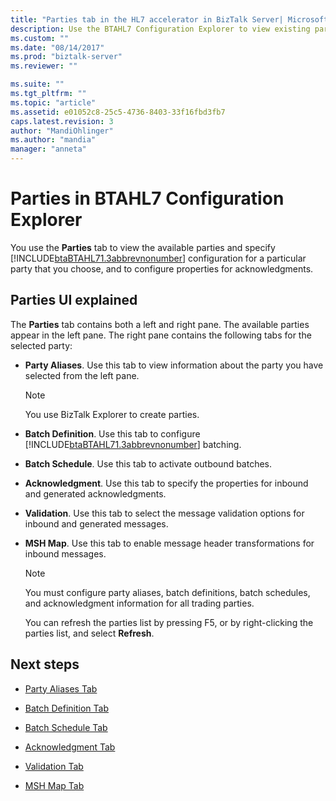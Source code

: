 ```yaml
---
title: "Parties tab in the HL7 accelerator in BizTalk Server| Microsoft Docs"
description: Use the BTAHL7 Configuration Explorer to view existing parties, and configure acknowledgments in BizTalk Server
ms.custom: ""
ms.date: "08/14/2017"
ms.prod: "biztalk-server"
ms.reviewer: ""

ms.suite: ""
ms.tgt_pltfrm: ""
ms.topic: "article"
ms.assetid: e01052c8-25c5-4736-8403-33f16fbd3fb7
caps.latest.revision: 3
author: "MandiOhlinger"
ms.author: "mandia"
manager: "anneta"
---
```

# Parties in BTAHL7 Configuration Explorer
You use the **Parties** tab to view the available parties and specify [!INCLUDE[btaBTAHL71.3abbrevnonumber](../../includes/btabtahl71-3abbrevnonumber-md.md)] configuration for a particular party that you choose, and to configure properties for acknowledgments. 

## Parties UI explained
The **Parties** tab contains both a left and right pane. The available parties appear in the left pane. The right pane contains the following tabs for the selected party:  
  
- **Party Aliases**. Use this tab to view information about the party you have selected from the left pane.  
  
  > [!NOTE]
  >  You use BizTalk Explorer to create parties.  
  
- **Batch Definition**. Use this tab to configure [!INCLUDE[btaBTAHL71.3abbrevnonumber](../../includes/btabtahl71-3abbrevnonumber-md.md)] batching.  
  
- **Batch Schedule**. Use this tab to activate outbound batches.  
  
- **Acknowledgment**. Use this tab to specify the properties for inbound and generated acknowledgments.  
  
- **Validation**. Use this tab to select the message validation options for inbound and generated messages.  
  
- **MSH Map**. Use this tab to enable message header transformations for inbound messages.  
  
  > [!NOTE]
  >  You must configure party aliases, batch definitions, batch schedules, and acknowledgment information for all trading parties.  
  > 
  >  You can refresh the parties list by pressing F5, or by right-clicking the parties list, and select **Refresh**.  
  
## Next steps  
  
-   [Party Aliases Tab](../../adapters-and-accelerators/accelerator-hl7/party-aliases-tab.md)  
  
-   [Batch Definition Tab](../../adapters-and-accelerators/accelerator-hl7/batch-definition-tab.md)  
  
-   [Batch Schedule Tab](../../adapters-and-accelerators/accelerator-hl7/batch-schedule-tab.md)  
  
-   [Acknowledgment Tab](../../adapters-and-accelerators/accelerator-hl7/acknowledgment-tab.md)  
  
-   [Validation Tab](../../adapters-and-accelerators/accelerator-hl7/validation-tab.md)  
  
-   [MSH Map Tab](../../adapters-and-accelerators/accelerator-hl7/msh-map-tab.md)